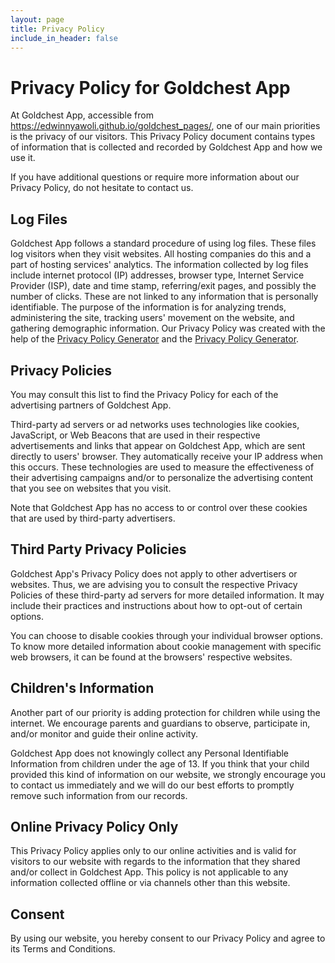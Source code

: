 ```yaml
---
layout: page
title: Privacy Policy
include_in_header: false
---
```


# Privacy Policy for Goldchest App

At Goldchest App, accessible from https://edwinnyawoli.github.io/goldchest_pages/, one of our main priorities is the privacy of our visitors. This Privacy Policy document contains types of information that is collected and recorded by Goldchest App and how we use it.

If you have additional questions or require more information about our Privacy Policy, do not hesitate to contact us.

## Log Files

Goldchest App follows a standard procedure of using log files. These files log visitors when they visit websites. All hosting companies do this and a part of hosting services' analytics. The information collected by log files include internet protocol (IP) addresses, browser type, Internet Service Provider (ISP), date and time stamp, referring/exit pages, and possibly the number of clicks. These are not linked to any information that is personally identifiable. The purpose of the information is for analyzing trends, administering the site, tracking users' movement on the website, and gathering demographic information. Our Privacy Policy was created with the help of the <a href="https://www.privacypolicygenerator.org">Privacy Policy Generator</a> and the <a href="https://www.generateprivacypolicy.com">Privacy Policy Generator</a>.




## Privacy Policies

You may consult this list to find the Privacy Policy for each of the advertising partners of Goldchest App.

Third-party ad servers or ad networks uses technologies like cookies, JavaScript, or Web Beacons that are used in their respective advertisements and links that appear on Goldchest App, which are sent directly to users' browser. They automatically receive your IP address when this occurs. These technologies are used to measure the effectiveness of their advertising campaigns and/or to personalize the advertising content that you see on websites that you visit.

Note that Goldchest App has no access to or control over these cookies that are used by third-party advertisers.

## Third Party Privacy Policies

Goldchest App's Privacy Policy does not apply to other advertisers or websites. Thus, we are advising you to consult the respective Privacy Policies of these third-party ad servers for more detailed information. It may include their practices and instructions about how to opt-out of certain options.

You can choose to disable cookies through your individual browser options. To know more detailed information about cookie management with specific web browsers, it can be found at the browsers' respective websites.

## Children's Information

Another part of our priority is adding protection for children while using the internet. We encourage parents and guardians to observe, participate in, and/or monitor and guide their online activity.

Goldchest App does not knowingly collect any Personal Identifiable Information from children under the age of 13. If you think that your child provided this kind of information on our website, we strongly encourage you to contact us immediately and we will do our best efforts to promptly remove such information from our records.

## Online Privacy Policy Only

This Privacy Policy applies only to our online activities and is valid for visitors to our website with regards to the information that they shared and/or collect in Goldchest App. This policy is not applicable to any information collected offline or via channels other than this website.

## Consent

By using our website, you hereby consent to our Privacy Policy and agree to its Terms and Conditions.	
